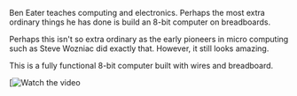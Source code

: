 Ben Eater teaches computing and electronics. Perhaps the most extra ordinary things he has done is build an 8-bit computer on breadboards.

Perhaps this isn't so extra ordinary as the early pioneers in micro computing such as Steve Wozniac did exactly that. However, it still looks amazing.

This is a fully functional 8-bit computer built with wires and breadboard.

[![Watch the video](https://www.youtube.com/watch?v=HyznrdDSSGM&list=PLowKtXNTBypGqImE405J2565dvjafglHU)
